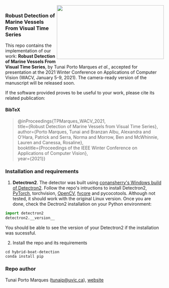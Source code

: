 <img height="171px" width="340px" align="right" src="https://i.imgur.com/r7IpzX8.jpg">  

### Robust Detection of Marine Vessels From Visual Time Series

This repo contains the implementation of our work: **Robust Detection of Marine Vessels From Visual Time Series**, by Tunai Porto Marques *et al.*, accepted for presentation at the 2021 Winter Conference on Applications of Computer Vision (WACV, January 5-9, 2021). The camera-ready version of the manuscript will be released soon. 

If the software provided proves to be useful to your work, please cite its related publication: 

#### BibTeX

>    @inProceedings{TPMarques_WACV_2021,    
>      title={Robust Detection of Marine Vessels from Visual Time Series},    
>      author={Porto Marques, Tunai and Branzan Albu, Alexandra and O'Hara, Patrick and Serra, Norma and Morrow, Ben and McWhinnie, Lauren and Canessa, Rosaline},    
>      booktitle={Proceedings of the IEEE Winter Conference on Applications of Computer Vision},      
>      year={2021}}

### Installation and requirements

1. **Detectron2**. The detector was built using [conansherry's Windows build of Detectron2](https://github.com/conansherry/detectron2). Follow the repo's intructions to install Detectron2, [PyTorch](https://pytorch.org/get-started/locally/), torchvision, [OpenCV](https://anaconda.org/conda-forge/opencv), [fvcore](https://github.com/facebookresearch/fvcore) and pycocotools. Although not tested, it should work with the original Linux version. Once you are done, check the Dectron2 installation on your Python environment: 
        
```python
import detectron2
detectron2.__version__
```
You should be able to see the version of your Detectron2 if the installation was sucessful. 

2. Install the repo and its requirements
```git clone https://github.com/tunai/hybrid-boat-detection
cd hybrid-boat-detection
conda install pip
```
        



### Repo author

Tunai Porto Marques (tunaip@uvic.ca), [website](https://www.tunaimarques.com) 



